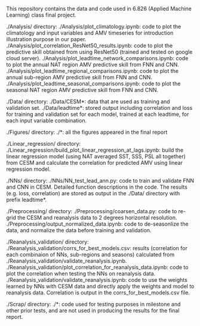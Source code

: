 This repository contains the data and code used in 6.826 (Applied Machine Learning) class final project. 

./Analysis/ directory:
./Analysis/plot_climatology.ipynb: code to plot the climatology and input variables and AMV timeseries for introduction illustration purpose in our paper.
./Analysis/plot_correlation_ResNet50_results.ipynb: code to plot the predictive skill obtained from using ResNet50 (trained and tested on google cloud server).
./Analysis/plot_leadtime_network_comparisons.ipynb: code to plot the annual NAT region AMV predictive skill from FNN and CNN.
./Analysis/plot_leadtime_regional_comparisons.ipynb: code to plot the annual sub-region AMV predictive skill from FNN and CNN.
./Analysis/plot_leadtime_seasonal_comparisons.ipynb: code to plot the seasonal NAT region AMV predictive skill from FNN and CNN.


./Data/ directory:
./Data/CESM*: data that are used as training and validation set.
./Data/leadtime*: stored output including correlation and loss for training and validation set for each model, trained at each leadtime, for each input variable combination.


./Figures/ directory:
./*: all the figures appeared in the final report


./Linear_regression/ directory:
./Linear_regression/build_plot_linear_regression_at_lags.ipynb: build the linear regression model (using NAT averaged SST, SSS, PSL all together) from CESM and calculate the correlation for predicted AMV using linear regression model.


./NNs/ directory:
./NNs/NN_test_lead_ann.py: code to train and validate FNN and CNN in CESM. Detailed function descriptions in the code. The results (e.g. loss, correlation) are stored as output in the ./Data/ directory with prefix leadtime*.


./Preprocessing/ directory: 
./Preprocessing/coarsen_data.py: code to re-grid the CESM and reanalysis data to 2 degrees horizontal resolution.
./Preprocessing/output_normalized_data.ipynb: code to de-seasonlize the data, and normalize the data before training and validation. 


./Reanalysis_validation/ directory:
./Reanalysis_validation/corrs_for_best_models.csv: results (correlation for each combinaion of NNs, sub-regions and seasons) calculated from ./Reanalysis_validation/validate_reanalysis.ipynb.
./Reanalysis_validation/plot_correlation_for_reanalysis_data.ipynb: code to plot the correlation when testing the NNs on reanalysis data.
./Reanalysis_validation/validate_reanalysis.ipynb: code to use the weights learned by NNs with CESM data and directly apply the weights and model to reanalysis data. Correlation is output in the corrs_for_best_models.csv file.


./Scrap/ directory:
./*: code used for testing purposes in milestone and other prior tests, and are not used in producing the results for the final report.


